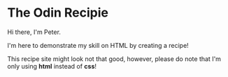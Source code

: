 # The Odin Recipie

Hi there, I'm Peter.

I'm here to demonstrate my skill on HTML by creating a recipe!

This recipe site might look not that good, however, please do note that I'm only using **html** instead of **css**!